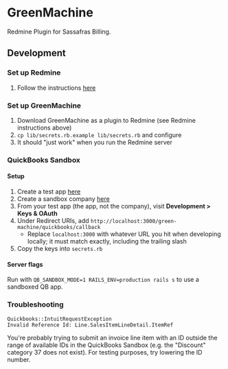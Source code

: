 # GreenMachine

Redmine Plugin for Sassafras Billing.

## Development

### Set up Redmine

1. Follow the instructions [here](https://github.com/sassafrastech/redmine/)

### Set up GreenMachine

1. Download GreenMachine as a plugin to Redmine (see Redmine instructions above)
1. `cp lib/secrets.rb.example lib/secrets.rb` and configure
1. It should "just work" when you run the Redmine server

### QuickBooks Sandbox

#### Setup

1. Create a test app [here](https://developer.intuit.com/app/developer/myapps)
1. Create a sandbox company [here](https://developer.intuit.com/app/developer/sandbox)
1. From your test app (the app, not the company), visit **Development > Keys & OAuth**
1. Under Redirect URIs, add `http://localhost:3000/green-machine/quickbooks/callback`
    - Replace `localhost:3000` with whatever URL you hit when developing locally; it must match exactly, including the trailing slash
1. Copy the keys into `secrets.rb`

#### Server flags

Run with `QB_SANDBOX_MODE=1 RAILS_ENV=production rails s` to use a sandboxed QB app.

### Troubleshooting

```
Quickbooks::IntuitRequestException
Invalid Reference Id: Line.SalesItemLineDetail.ItemRef
```

You're probably trying to submit an invoice line item with an ID outside the range of available IDs in the QuickBooks Sandbox (e.g. the "Discount" category 37 does not exist).
For testing purposes, try lowering the ID number.
